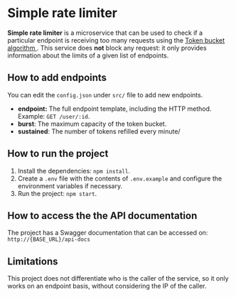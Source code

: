 # Simple rate limiter

**Simple rate limiter** is a microservice that can be used to check if a particular endpoint is receiving too many requests using the [Token bucket algorithm
](https://en.wikipedia.org/wiki/Token_bucket). This service does **not** block any request: it only provides information about the limits of a given list of endpoints.

## How to add endpoints

You can edit the `config.json` under `src/` file to add new endpoints.

- **endpoint:** The full endpoint template, including the HTTP method. Example: `GET /user/:id`.
- **burst**: The maximum capacity of the token bucket.
- **sustained**: The number of tokens refilled every minute/

## How to run the project

1. Install the dependencies: `npm install`.
2. Create a `.env` file with the contents of `.env.example` and configure the environment variables if necessary.
3. Run the project: `npm start`.

## How to access the the API documentation

The project has a Swagger documentation that can be accessed on: `http://{BASE_URL}/api-docs`

## Limitations

This project does not differentiate who is the caller of the service, so it only works on an endpoint basis, without considering the IP of the caller.
